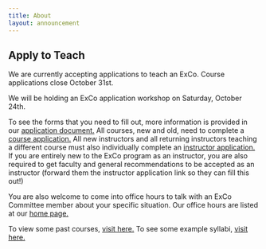 ```yaml
---
title: About
layout: announcement
---
```

## Apply to Teach

We are currently accepting applications to teach an ExCo. Course applications close October 31st.

We will be holding an ExCo application workshop on Saturday, October 24th.

<p style="text-align: left"> To see the forms that you need to fill out, more information is provided in our <a href="https://docs.google.com/document/d/1OFS0LtDDnevyFKj53QWFwt-B-IWEndoCHSakCSTr4m8/edit">application document.</a> All courses, new and old, need to complete a <a href="https://docs.google.com/forms/d/e/1FAIpQLSeyDx5Z2q28wuGS18sw-CO5WDEZrINhOQtjtcO4Irs6Ycwt_Q/viewform">course application.</a> All new instructors and all returning instructors teaching a different course must also individually complete an <a href="https://docs.google.com/forms/d/e/1FAIpQLSeXCkhFx1NgFxU6I0pJJPVD8JtLLIzY8o1I2DsMiFLqhZIJNw/viewform">instructor application.</a> If you are entirely new to the ExCo program as an instructor, you are also required to get faculty and general recommendations to be accepted as an instructor (forward them the instructor application link so they can fill this out!)</p>

<p style="text-align: left">You are also welcome to come into office hours to talk with an ExCo Committee member about your specific situation. Our office hours are listed at our <a href="/index.html">home page.</a></p>

<p style="text-align: left">To view some past courses, <a href="/resources/oldcourses">visit here.</a> To see some example syllabi, <a href="/apply/syllabi">visit here.</a></p>
